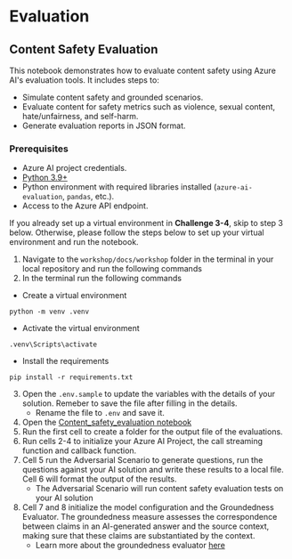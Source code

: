 # Evaluation

## Content Safety Evaluation

This notebook demonstrates how to evaluate content safety using Azure AI's evaluation tools. It includes steps to:

* Simulate content safety and grounded scenarios.
* Evaluate content for safety metrics such as violence, sexual content, hate/unfairness, and self-harm.
* Generate evaluation reports in JSON format.

### Prerequisites
- Azure AI project credentials.
- [Python 3.9+](https://www.python.org/downloads/)
- Python environment with required libraries installed (`azure-ai-evaluation`, `pandas`, etc.).
- Access to the Azure API endpoint.


If you already set up a virtual environment in **Challenge 3-4**, skip to step 3 below. Otherwise, please follow the steps below to set up your virtual environment and run the notebook. 
1. Navigate to the `workshop/docs/workshop` folder in the terminal in your local repository and run the following commands 
2. In the terminal run the following commands 

* Create a virtual environment
```shell
python -m venv .venv
```
* Activate the virtual environment
```shell
.venv\Scripts\activate
```
* Install the requirements
```shell
pip install -r requirements.txt
```
3. Open the `.env.sample` to update the variables with the details of your solution. Remeber to save the file after filling in the details.  
    - Rename the file to `.env` and save it.
4. Open the [Content_safety_evaluation notebook](./Content_safety_evaluation.ipynb) 
5. Run the first cell to create a folder for the output file of the evaluations.
6. Run cells 2-4 to initialize your Azure AI Project, the call streaming function and callback function. 
7. Cell 5 run the Adversarial Scenario to generate questions, run the questions against your AI solution and write these results to a local file. Cell 6 will format the output of the results.  
    - The Adversarial Scenario will run content safety evaluation tests on your AI solution 
8. Cell 7 and 8 initialize the model configuration and the Groundedness Evaluator. The groundedness measure assesses the correspondence between claims in an AI-generated answer and the source context, making sure that these claims are substantiated by the context. 
    - Learn more about the groundedness evaluator [here](https://learn.microsoft.com/en-us/azure/ai-foundry/how-to/develop/evaluate-sdk#performance-and-quality-evaluator-usage)
